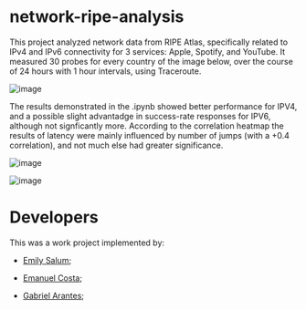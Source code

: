 # network-ripe-analysis


This project analyzed network data from RIPE Atlas, specifically related to IPv4 and IPv6 connectivity for 3 services: Apple, Spotify, and YouTube.
It measured 30 probes for every country of the image below, over the course of 24 hours with 1 hour intervals, using Traceroute.


![image](https://github.com/user-attachments/assets/bfee02fb-c59a-4e88-aa94-433927e092d3)

The results demonstrated in the .ipynb showed better performance for IPV4, and a possible slight advantadge in success-rate responses for IPV6, although not signficantly more. 
According to the correlation heatmap the results of latency were mainly influenced by number of jumps (with a +0.4 correlation), and not much else had greater significance.

![image](https://github.com/user-attachments/assets/e5f24f65-6602-4e9b-89bd-396ed923e394)

![image](https://github.com/user-attachments/assets/05fbe8ee-f67c-4342-a06b-e1b15ddee63e)


# Developers

This was a work project implemented by:

* [Emily Salum](https://github.com/emilymarquessalum);

* [Emanuel Costa](https://github.com/EmanuelCostaS);

* [Gabriel Arantes](https://github.com/GabrielMarquesArantes);
